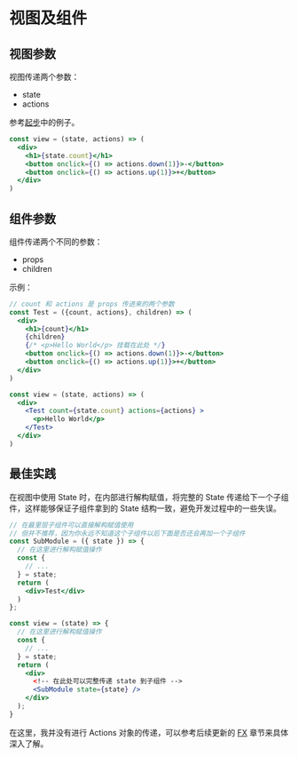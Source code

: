 # 视图及组件

## 视图参数

视图传递两个参数：

- state
- actions

参考[起步](/hyperapp/README?id=起步)中的例子。

```jsx
const view = (state, actions) => (
  <div>
    <h1>{state.count}</h1>
    <button onclick={() => actions.down(1)}>-</button>
    <button onclick={() => actions.up(1)}>+</button>
  </div>
)
```

## 组件参数

组件传递两个不同的参数：

- props
- children

示例：

```jsx
// count 和 actions 是 props 传进来的两个参数
const Test = ({count, actions}, children) => (
  <div>
    <h1>{count}</h1>
    {children}
    {/* <p>Hello World</p> 挂载在此处 */}
    <button onclick={() => actions.down(1)}>-</button>
    <button onclick={() => actions.up(1)}>+</button>
  </div>
)

const view = (state, actions) => (
  <div>
    <Test count={state.count} actions={actions} >
      <p>Hello World</p>
    </Test>
  </div>
)
```

## 最佳实践

在视图中使用 State 时，在内部进行解构赋值，将完整的 State 传递给下一个子组件，这样能够保证子组件拿到的 State 结构一致，避免开发过程中的一些失误。

```jsx
// 在最里层子组件可以直接解构赋值使用
// 但并不推荐，因为你永远不知道这个子组件以后下面是否还会再加一个子组件
const SubModule = ({ state }) => {
  // 在这里进行解构赋值操作
  const {
    // ...
  } = state;
  return (
    <div>Test</div>
  )
};

const view = (state) => {
  // 在这里进行解构赋值操作
  const {
    // ...
  } = state;
  return (
    <div>
      <!-- 在此处可以完整传递 state 到子组件 -->
      <SubModule state={state} />
    </div>
  );
}
```

在这里，我并没有进行 Actions 对象的传递，可以参考后续更新的 [FX](/fx/README) 章节来具体深入了解。
